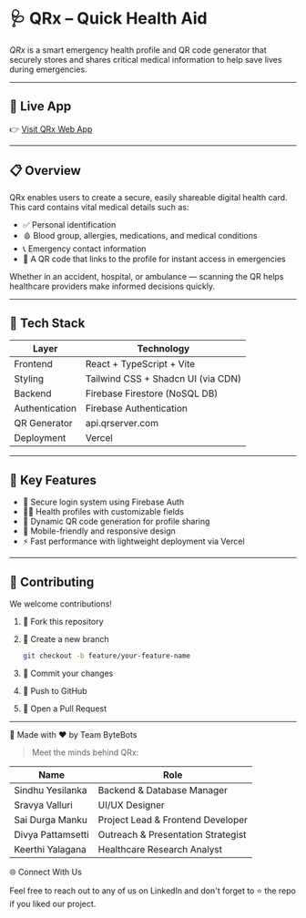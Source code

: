 
# 🩺 QRx – Quick Health Aid

*QRx* is a smart emergency health profile and QR code generator that securely stores and shares critical medical information to help save lives during emergencies.

---

## 🔗 Live App

👉 [Visit QRx Web App](https://qrx-quick-health-aid.vercel.app)

---

## 📋 Overview

QRx enables users to create a secure, easily shareable digital health card. This card contains vital medical details such as:

- ✅ Personal identification
- 🩸 Blood group, allergies, medications, and medical conditions
- 📞 Emergency contact information
- 📱 A QR code that links to the profile for instant access in emergencies

Whether in an accident, hospital, or ambulance — scanning the QR helps healthcare providers make informed decisions quickly.

---

## 🧰 Tech Stack

| Layer          | Technology                        |
|----------------|------------------------------------|
| Frontend       | React + TypeScript + Vite          |
| Styling        | Tailwind CSS + Shadcn UI (via CDN) |
| Backend        | Firebase Firestore (NoSQL DB)      |
| Authentication | Firebase Authentication            |
| QR Generator   | api.qrserver.com                   |
| Deployment     | Vercel                             |

---

## 🚀 Key Features

- 🔐 Secure login system using Firebase Auth  
- 🧑‍⚕ Health profiles with customizable fields  
- 📲 Dynamic QR code generation for profile sharing  
- 📱 Mobile-friendly and responsive design  
- ⚡ Fast performance with lightweight deployment via Vercel

---

## 🤝 Contributing

We welcome contributions!

1. 🍴 Fork this repository  
2. 🌿 Create a new branch  
   ```bash
   git checkout -b feature/your-feature-name

3. 💾 Commit your changes


4. 🚀 Push to GitHub


5. 🔁 Open a Pull Request




---

👥 Made with ❤ by Team ByteBots

> Meet the minds behind QRx:



| Name                  | Role                               |
|-----------------------|------------------------------------|
|Sindhu Yesilanka       | 	Backend & Database Manager        |
| Sravya Valluri        |	UI/UX Designer                    |
|Sai Durga Manku        | Project Lead & Frontend Developer  |
| Divya Pattamsetti	   | Outreach & Presentation Strategist |
| Keerthi Yalagana      | Healthcare Research Analyst        |







🌐 Connect With Us

Feel free to reach out to any of us on LinkedIn and don't forget to ⭐ the repo if you liked our project.



